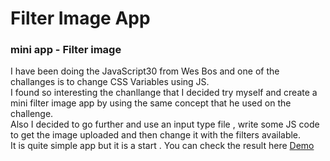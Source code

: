 # Filter Image App
### mini app - Filter image

I have been doing the JavaScript30 from Wes Bos and one of the challanges is to change CSS Variables using JS.  
I found so interesting the chanllange that I decided try myself and create a mini filter image app by using the same concept that he used on the challenge.  
Also I decided to go further and use an input type file , write some JS code to get the image uploaded and then change it with the filters available.  
It is quite simple app but it is a start . You can check the result here [Demo](https://rs-coding.github.io/FilterImageApp/)  
